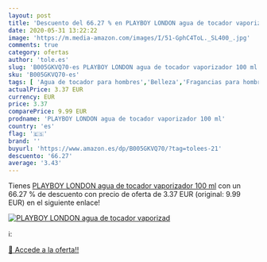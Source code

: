 ```yaml
---
layout: post
title: 'Descuento del 66.27 % en PLAYBOY LONDON agua de tocador vaporizad'
date: 2020-05-31 13:22:22
image: 'https://m.media-amazon.com/images/I/51-GphC4ToL._SL400_.jpg'
comments: true
category: ofertas
author: 'tole.es'
slug: 'B005GKVQ70-es PLAYBOY LONDON agua de tocador vaporizador 100 ml'
sku: 'B005GKVQ70-es'
tags: [ 'Agua de tocador para hombres','Belleza','Fragancias para hombres','Perfumes y fragancias','Productos para el cuidado de la piel','Sets y juegos para el cuidado de la piel','agua','de','tocador', ]
actualPrice: 3.37 EUR
currency: EUR
price: 3.37
comparePrice: 9.99 EUR
prodname: 'PLAYBOY LONDON agua de tocador vaporizador 100 ml'
country: 'es'
flag: '🇪🇸'
brand: ''
buyurl: 'https://www.amazon.es/dp/B005GKVQ70/?tag=tolees-21'
descuento: '66.27'
average: '3.43'
---
```


Tienes [PLAYBOY LONDON agua de tocador vaporizador 100 ml](https://www.amazon.es/dp/B005GKVQ70/?tag=tolees-21) con un 66.27 % de descuento con precio de oferta de 3.37 EUR (original: 9.99 EUR) en el siguiente enlace!

[![PLAYBOY LONDON agua de tocador vaporizad](https://m.media-amazon.com/images/I/51-GphC4ToL._SL400_.jpg)](https://www.amazon.es/dp/B005GKVQ70/?tag=tolees-21)

ℹ️:


[🛒 Accede a la oferta!!](https://www.amazon.es/dp/B005GKVQ70/?tag=tolees-21)
